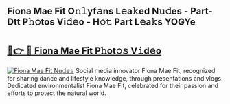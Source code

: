 ## Fiona Mae Fit O𝚗𝚕yf𝚊ns L𝚎a𝚔ed N𝚞𝚍es - Part-Dtt P𝚑𝚘tos Vi𝚍𝚎o - H𝚘𝚝 Part L𝚎a𝚔s YOGYe

# <h2><a href="http://kf76ew.oniu.top/?m=Fiona+Mae+Fit">🔗👉 🔴 Fiona Mae Fit P𝚑ot𝚘𝚜 V𝚒d𝚎o</a></h2>

[![Fiona Mae Fit Nu𝚍e𝚜](https://i.imgur.com/0qMVB7G.gif)](http://kf76ew.oniu.top/?m=Fiona+Mae+Fit)
Social media innovator Fiona Mae Fit, recognized for sharing dance and lifestyle knowledge, through presentations and vlogs. Dedicated environmentalist Fiona Mae Fit, celebrated for their passion and efforts to protect the natural world.  
